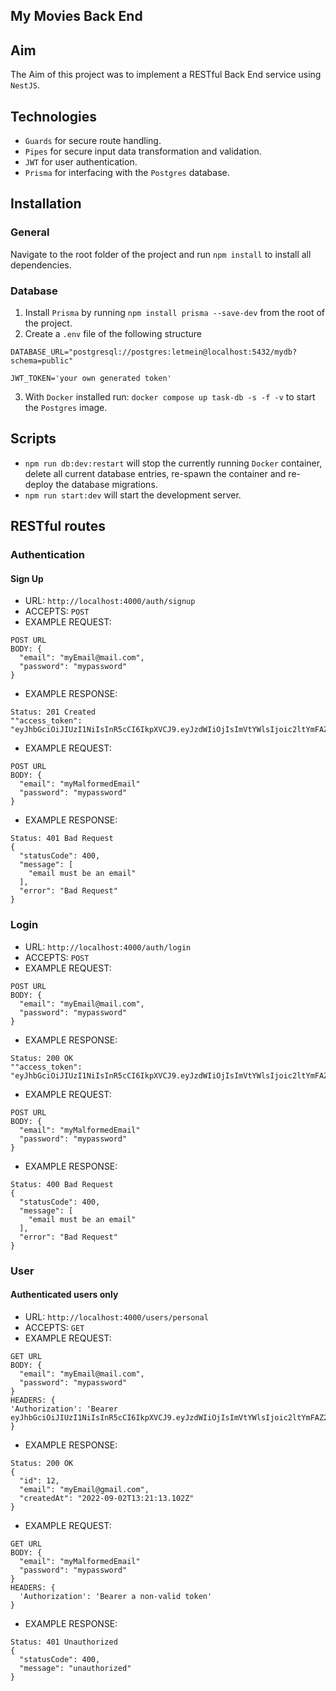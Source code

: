 ## My Movies Back End

## Aim
The Aim of this project was to implement a RESTful Back End service using `NestJS`.

## Technologies
* `Guards` for secure route handling.
* `Pipes` for secure input data transformation and validation.
* `JWT` for user authentication.
* `Prisma` for interfacing with the `Postgres` database.

## Installation

### General
Navigate to the root folder of the project and run `npm install` to install all dependencies.

### Database
1. Install `Prisma` by running `npm install prisma --save-dev` from the root of the project.
2. Create a `.env` file of the following structure
```
DATABASE_URL="postgresql://postgres:letmein@localhost:5432/mydb?schema=public"

JWT_TOKEN='your own generated token'
```
3. With `Docker` installed run: `docker compose up task-db -s -f -v` to start the `Postgres` image.

## Scripts
* `npm run db:dev:restart` will stop the currently running `Docker` container, delete all current database entries, re-spawn the container and re-deploy the database migrations.
* `npm run start:dev` will start the development server.

## RESTful routes

### Authentication
#### Sign Up
* URL: `http://localhost:4000/auth/signup`
* ACCEPTS: `POST`
* EXAMPLE REQUEST:
```
POST URL
BODY: {
  "email": "myEmail@mail.com",
  "password": "mypassword"
}
```
* EXAMPLE RESPONSE:
```
Status: 201 Created
""access_token": "eyJhbGciOiJIUzI1NiIsInR5cCI6IkpXVCJ9.eyJzdWIiOjIsImVtYWlsIjoic2ltYmFAZ21haWwuY29tIiwiaWF0IjoxNjYyMTI0ODczLCJleHAiOjE2NjIxMzIwNzN9.CZ1kDB19w0SmzXiIydsEtbMdOisYqWxnZ6Mu6nyYIPY"

```
* EXAMPLE REQUEST:
```
POST URL
BODY: {
  "email": "myMalformedEmail"
  "password": "mypassword"
}
```
* EXAMPLE RESPONSE:
```
Status: 401 Bad Request
{
  "statusCode": 400,
  "message": [
    "email must be an email"
  ],
  "error": "Bad Request"
}

```

### Login
* URL: `http://localhost:4000/auth/login`
* ACCEPTS: `POST`
* EXAMPLE REQUEST:
```
POST URL
BODY: {
  "email": "myEmail@mail.com",
  "password": "mypassword"
}
```
* EXAMPLE RESPONSE:
```
Status: 200 OK
""access_token": "eyJhbGciOiJIUzI1NiIsInR5cCI6IkpXVCJ9.eyJzdWIiOjIsImVtYWlsIjoic2ltYmFAZ21haWwuY29tIiwiaWF0IjoxNjYyMTI0ODczLCJleHAiOjE2NjIxMzIwNzN9.CZ1kDB19w0SmzXiIydsEtbMdOisYqWxnZ6Mu6nyYIPY"

```

* EXAMPLE REQUEST:
```
POST URL
BODY: {
  "email": "myMalformedEmail"
  "password": "mypassword"
}
```
* EXAMPLE RESPONSE:
```
Status: 400 Bad Request
{
  "statusCode": 400,
  "message": [
    "email must be an email"
  ],
  "error": "Bad Request"
}

```

### User
#### Authenticated users only
* URL: `http://localhost:4000/users/personal`
* ACCEPTS: `GET`
* EXAMPLE REQUEST:
```
GET URL
BODY: {
  "email": "myEmail@mail.com",
  "password": "mypassword"
}
HEADERS: {
'Authorization': 'Bearer eyJhbGciOiJIUzI1NiIsInR5cCI6IkpXVCJ9.eyJzdWIiOjIsImVtYWlsIjoic2ltYmFAZ21haWwuY29tIiwiaWF0IjoxNjYyMTI0ODczLCJleHAiOjE2NjIxMzIwNzN9.CZ1kDB19w0SmzXiIydsEtbMdOisYqWxnZ6Mu6nyYIPY'
}
```
* EXAMPLE RESPONSE:
```
Status: 200 OK
{
  "id": 12,
  "email": "myEmail@gmail.com",
  "createdAt": "2022-09-02T13:21:13.102Z"
}
```

* EXAMPLE REQUEST:
```
GET URL
BODY: {
  "email": "myMalformedEmail"
  "password": "mypassword"
}
HEADERS: {
  'Authorization': 'Bearer a non-valid token'
}
```
* EXAMPLE RESPONSE:
```
Status: 401 Unauthorized
{
  "statusCode": 400,
  "message": "unauthorized"
}

```
